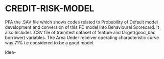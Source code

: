 # CREDIT-RISK-MODEL
PFA the .SAV file which shows codes related to Probability of Default model development and conversion of this PD model into Behavioural Scorecard. It also Includes .CSV file of train/test dataset of feature and target(good_bad borrower) variables. The Area Under receiver operating characteristic curve was 71% i.e considered to be a good model. 

Idea-
